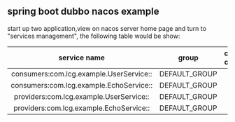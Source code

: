 ## spring boot dubbo nacos example

start up two application,view on nacos server home page and turn to "services management",
the following table would be show:

| service name | group | cluster counts |
| :---:|:----:|:----:|
|consumers:com.lcg.example.UserService:: | DEFAULT_GROUP | 1|
|consumers:com.lcg.example.EchoService:: | DEFAULT_GROUP | 1|
|providers:com.lcg.example.UserService:: | DEFAULT_GROUP | 1|
|providers:com.lcg.example.EchoService:: | DEFAULT_GROUP | 1|